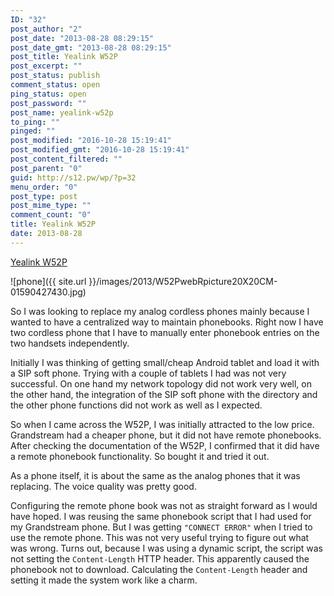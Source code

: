 ```yaml
---
ID: "32"
post_author: "2"
post_date: "2013-08-28 08:29:15"
post_date_gmt: "2013-08-28 08:29:15"
post_title: Yealink W52P
post_excerpt: ""
post_status: publish
comment_status: open
ping_status: open
post_password: ""
post_name: yealink-w52p
to_ping: ""
pinged: ""
post_modified: "2016-10-28 15:19:41"
post_modified_gmt: "2016-10-28 15:19:41"
post_content_filtered: ""
post_parent: "0"
guid: http://s12.pw/wp/?p=32
menu_order: "0"
post_type: post
post_mime_type: ""
comment_count: "0"
title: Yealink W52P
date: 2013-08-28
---
```


[Yealink W52P](http://www.yealink.com/product_info.aspx?ProductsCateID=308)

![phone]({{ site.url }}/images/2013/W52PwebRpicture20X20CM-01590427430.jpg)

So I was looking to replace my analog cordless phones mainly because I wanted to have a centralized way to maintain phonebooks. Right now I have two cordless phone that I have to manually enter phonebook entries on the two handsets independently.

Initially I was thinking of getting small/cheap Android tablet and load it with a SIP soft phone. Trying with a couple of tablets I had was not very successful. On one hand my network topology did not work very well, on the other hand, the integration of the SIP soft phone with the directory and the other phone functions did not work as well as I expected.

So when I came across the W52P, I was initially attracted to the low price. Grandstream had a cheaper phone, but it did not have remote phonebooks. After checking the documentation of the W52P, I confirmed that it did have a remote phonebook functionality. So bought it and tried it out.

As a phone itself, it is about the same as the analog phones that it was replacing. The voice quality was pretty good.

Configuring the remote phone book was not as straight forward as I would have hoped. I was reusing the same phonebook script that I had used for my Grandstream phone. But I was getting `"CONNECT ERROR"` when I tried to use the remote phone. This was not very useful trying to figure out what was wrong. Turns out, because I was using a dynamic script, the script was not setting the `Content-Length` HTTP header. This apparently caused the phonebook not to download. Calculating the `Content-Length` header and setting it made the system work like a charm.
